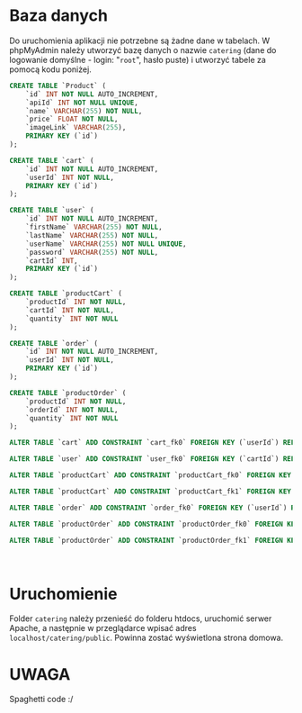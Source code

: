 <h1>Baza danych</h1>

Do uruchomienia aplikacji nie potrzebne są żadne dane w tabelach. W phpMyAdmin należy utworzyć bazę danych o nazwie ```catering``` (dane do logowanie domyślne - login: "```root```", hasło puste) i utworzyć tabele za pomocą kodu poniżej.

```sql
CREATE TABLE `Product` (
	`id` INT NOT NULL AUTO_INCREMENT,
	`apiId` INT NOT NULL UNIQUE,
	`name` VARCHAR(255) NOT NULL,
	`price` FLOAT NOT NULL,
	`imageLink` VARCHAR(255),
	PRIMARY KEY (`id`)
);

CREATE TABLE `cart` (
	`id` INT NOT NULL AUTO_INCREMENT,
	`userId` INT NOT NULL,
	PRIMARY KEY (`id`)
);

CREATE TABLE `user` (
	`id` INT NOT NULL AUTO_INCREMENT,
	`firstName` VARCHAR(255) NOT NULL,
	`lastName` VARCHAR(255) NOT NULL,
	`userName` VARCHAR(255) NOT NULL UNIQUE,
	`password` VARCHAR(255) NOT NULL,
	`cartId` INT,
	PRIMARY KEY (`id`)
);

CREATE TABLE `productCart` (
	`productId` INT NOT NULL,
	`cartId` INT NOT NULL,
	`quantity` INT NOT NULL
);

CREATE TABLE `order` (
	`id` INT NOT NULL AUTO_INCREMENT,
	`userId` INT NOT NULL,
	PRIMARY KEY (`id`)
);

CREATE TABLE `productOrder` (
	`productId` INT NOT NULL,
	`orderId` INT NOT NULL,
	`quantity` INT NOT NULL
);

ALTER TABLE `cart` ADD CONSTRAINT `cart_fk0` FOREIGN KEY (`userId`) REFERENCES `user`(`id`);

ALTER TABLE `user` ADD CONSTRAINT `user_fk0` FOREIGN KEY (`cartId`) REFERENCES `cart`(`id`);

ALTER TABLE `productCart` ADD CONSTRAINT `productCart_fk0` FOREIGN KEY (`productId`) REFERENCES `Product`(`id`);

ALTER TABLE `productCart` ADD CONSTRAINT `productCart_fk1` FOREIGN KEY (`cartId`) REFERENCES `cart`(`id`);

ALTER TABLE `order` ADD CONSTRAINT `order_fk0` FOREIGN KEY (`userId`) REFERENCES `user`(`id`);

ALTER TABLE `productOrder` ADD CONSTRAINT `productOrder_fk0` FOREIGN KEY (`productId`) REFERENCES `Product`(`id`);

ALTER TABLE `productOrder` ADD CONSTRAINT `productOrder_fk1` FOREIGN KEY (`orderId`) REFERENCES `order`(`id`);

```
  <br />

# Uruchomienie
Folder ```catering``` należy przenieść do folderu htdocs, uruchomić serwer Apache, a następnie w przeglądarce wpisać adres ```localhost/catering/public```. Powinna zostać wyświetlona strona domowa.

# UWAGA
Spaghetti code :/
